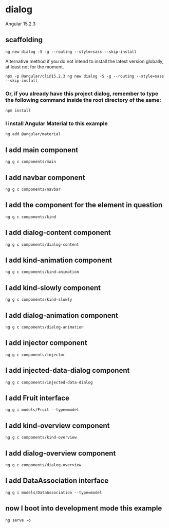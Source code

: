 # dialog

Angular 15.2.3

## scaffolding

```shell
ng new dialog -S -g --routing --style=sass --skip-install
```

Alternative method if you do not intend to install the latest version globally, at least not for the moment.

```shell
npx -p @angular/cli@15.2.3 ng new dialog -S -g --routing --style=sass --skip-install
```

### Or, if you already have this project dialog, remember to type the following command inside the root directory of the same:

```shell
npm install
```

### I install Angular Material to this example

```shell
ng add @angular/material
```

## I add main component

```shell
ng g c components/main
```

## I add navbar component

```shell
ng g c components/navbar
```

## I add the component for the element in question

```shell
ng g c components/kind
```

## I add dialog-content component

```shell
ng g c components/dialog-content
```

## I add kind-animation component

```shell
ng g c components/kind-animation
```

## I add kind-slowly component

```shell
ng g c components/kind-slowly
```

## I add dialog-animation component

```shell
ng g c components/dialog-animation
```

## I add injector component

```shell
ng g c components/injector
```

## I add injected-data-dialog component

```shell
ng g c components/injected-data-dialog
```

## I add Fruit interface

```shell
ng g i models/Fruit --type=model
```

## I add kind-overview component

```shell
ng g c components/kind-overview
```

## I add dialog-overview component

```shell
ng g c components/dialog-overview
```

## I add DataAssociation interface

```shell
ng g i models/DataAssociation --type=model
```

## now I boot into development mode this example

```shell
ng serve -o
```
